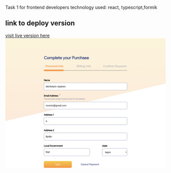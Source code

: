 Task 1 for frontend developers
technology used: react, typescript,formik
<h2>link to deploy version</h2>
<a href="https://shiny-brioche-7e8e16.netlify.app/">visit live version  here</a>
<img src="./formBg.png"></img>